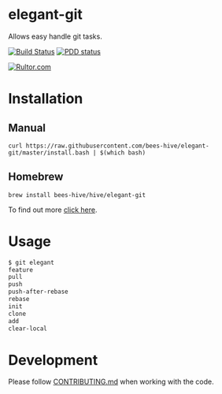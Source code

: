 elegant-git
===========
Allows easy handle git tasks.

[![Build Status](https://travis-ci.org/bees-hive/elegant-git.svg?branch=master)](https://travis-ci.org/bees-hive/elegant-git)
[![PDD status](http://www.0pdd.com/svg?name=bees-hive/elegant-git)](http://www.0pdd.com/p?name=bees-hive/elegant-git)

[![Rultor.com](http://www.rultor.com/b/bees-hive/elegant-git)](http://www.rultor.com/p/bees-hive/elegant-git)

Installation
============
Manual
------
`curl https://raw.githubusercontent.com/bees-hive/elegant-git/master/install.bash | $(which bash)`

Homebrew
--------
`brew install bees-hive/hive/elegant-git`

To find out more [click here](https://github.com/bees-hive/homebrew-hive).

Usage
=====
```bash
$ git elegant 
feature
pull
push
push-after-rebase
rebase
init
clone
add
clear-local
```

Development
===========
Please follow [CONTRIBUTING.md](CONTRIBUTING.md) when working with the code.
